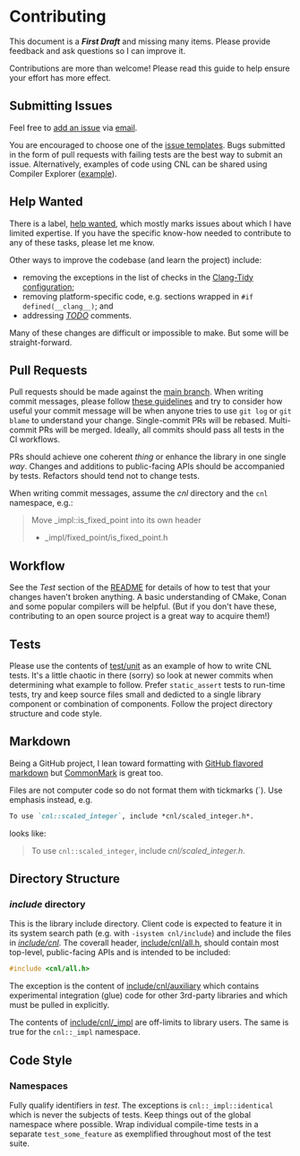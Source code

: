 # Contributing

This document is a ***First Draft*** and missing many items.
Please provide feedback and ask questions so I can improve it.

Contributions are more than welcome! Please read this guide to help ensure your
effort has more effect.

## Submitting Issues

Feel free to [add an issue](https://github.com/johnmcfarlane/cnl/issues/) via
[email](cnl.contributing@john.mcfarlane.name).

You are encouraged to choose one of the [issue templates](.github/ISSUE_TEMPLATE).
Bugs submitted in the form of pull requests with failing tests are the best way
to submit an issue. Alternatively, examples of code using CNL can be shared
using Compiler Explorer ([example](https://godbolt.org/z/fnrrxY7q4)).

## Help Wanted

There is a label, [help wanted](https://github.com/johnmcfarlane/cnl/labels/help%20wanted),
which mostly marks issues about which I have limited expertise. If you have the
specific know-how needed to contribute to any of these tasks, please let me
know.

Other ways to improve the codebase (and learn the project) include:

* removing the exceptions in the list of checks in the [Clang-Tidy configuration](.clang-tidy);
* removing platform-specific code, e.g. sections wrapped in `#if defined(__clang__)`;
  and
* addressing [_TODO_](https://github.com/johnmcfarlane/cnl/search?q=TODO) comments.

Many of these changes are difficult or impossible to make. But some will be
straight-forward.

## Pull Requests

Pull requests should be made against the [main branch](https://github.com/johnmcfarlane/cnl).
When writing commit messages, please follow [these guidelines](https://chris.beams.io/posts/git-commit/)
and try to consider how useful your commit message will be when anyone tries to
use `git log` or `git blame` to understand your change. Single-commit PRs will
be rebased. Multi-commit PRs will be merged. Ideally, all commits should pass
all tests in the CI workflows.

PRs should achieve one coherent *thing* or enhance the library in one single
*way*. Changes and additions to public-facing APIs should be accompanied by tests.
Refactors should tend not to change tests.

When writing commit messages, assume the *cnl* directory and the `cnl`
namespace, e.g.:

> Move _impl::is_fixed_point into its own header
>
> * _impl/fixed_point/is_fixed_point.h

## Workflow

See the _Test_ section of the [README](README.md#test) for details of how to
test that your changes haven't broken anything. A basic understanding of CMake,
Conan and some popular compilers will be helpful. (But if you don't have
these, contributing to an open source project is a great way to acquire them!)

## Tests

Please use the contents of [test/unit](https://github.com/johnmcfarlane/cnl/blob/develop/test/unit)
as an example of how to write CNL tests. It's a little chaotic in there
(sorry) so look at newer commits when determining what example to follow.
Prefer `static_assert` tests to run-time tests, try and keep source files
small and dedicted to a single library component or combination of
components. Follow the project directory structure and code style.

## Markdown

Being a GitHub project, I lean toward formatting with [GitHub flavored
markdown](https://github.github.com/gfm/) but [CommonMark](https://commonmark.org/)
is great too.

Files are not computer code so do not format them with tickmarks (\`). Use
emphasis instead, e.g.

```markdown
To use `cnl::scaled_integer`, include *cnl/scaled_integer.h*.
```

looks like:

> To use `cnl::scaled_integer`, include *cnl/scaled_integer.h*.

## Directory Structure

### *include* directory

This is the library include directory. Client code is expected to feature it
in its system search path (e.g. with `-isystem cnl/include`) and include the
files in [_include/cnl_](include/cnl). The coverall header,
[include/cnl/all.h](include/cnl/all.h), should contain most top-level,
public-facing APIs and is intended to be included:

```C++
#include <cnl/all.h>
```

The exception is the content of [include/cnl/auxiliary](include/cnl/auxiliary)
which contains experimental integration (glue) code for other 3rd-party
libraries and which must be pulled in explicitly.

The contents of [include/cnl/_impl](include/cnl/_impl) are off-limits to
library users. The same is true for the `cnl::_impl` namespace.

## Code Style

### Namespaces

Fully qualify identifiers in *test*. The exceptions is `cnl::_impl::identical`
which is never the subjects of tests. Keep things out of the global namespace
where possible. Wrap individual compile-time tests in a separate
`test_some_feature` as exemplified throughout most of the test suite.
